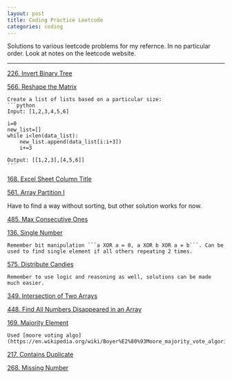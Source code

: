 ```yaml
---
layout: post
title: Coding Practice Leetcode
categories: coding
---
```


Solutions to various leetcode problems for my refernce. In no particular order. Look at notes on the leetcode website. 

---

[226. Invert Binary Tree](https://leetcode.com/problems/invert-binary-tree/description/)

[566. Reshape the Matrix](https://leetcode.com/problems/reshape-the-matrix/description/)
	
	Create a list of lists based on a particular size:
	```python
	Input: [1,2,3,4,5,6]

	i=0
	new_list=[]
	while i<len(data_list):
		new_list.append(data_list[i:i+3])
		i+=3

	Output: [[1,2,3],[4,5,6]]
	```

[168. Excel Sheet Column Title](https://leetcode.com/problems/excel-sheet-column-title/description/)

[561. Array Partition I](https://leetcode.com/problems/array-partition-i/description/)

Have to find a way without sorting, but other solution works for now.

[485. Max Consecutive Ones](https://leetcode.com/problems/max-consecutive-ones/description/)

[136. Single Number](https://leetcode.com/problems/single-number/description/)

	Remember bit manipulation ```a XOR a = 0, a XOR b XOR a = b```. Can be used to find single element if all others repeating 2 times.

[575. Distribute Candies](https://leetcode.com/problems/distribute-candies/discuss/)
	
	Remember to use logic and reasoning as well, solutions can be made much easier.

[349. Intersection of Two Arrays](https://leetcode.com/problems/intersection-of-two-arrays/description/)

[448. Find All Numbers Disappeared in an Array](https://leetcode.com/problems/find-all-numbers-disappeared-in-an-array/description/)

[169. Majority Element](https://leetcode.com/problems/majority-element/description/)
	
	Used [moore voting algo](https://en.wikipedia.org/wiki/Boyer%E2%80%93Moore_majority_vote_algorithm)

[217. Contains Duplicate](https://leetcode.com/problems/contains-duplicate/description/)

[268. Missing Number](https://leetcode.com/problems/missing-number/description/)

[]()




